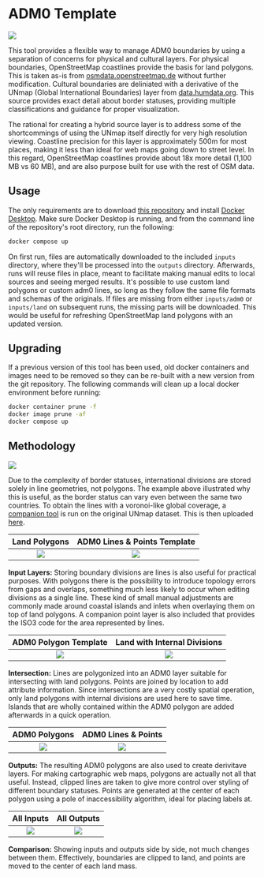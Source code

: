 # ADM0 Template

![](https://img.fieldmaps.io/adm0-template/wld_00.png)

This tool provides a flexible way to manage ADM0 boundaries by using a separation of concerns for physical and cultural layers. For physical boundaries, OpenStreetMap coastlines provide the basis for land polygons. This is taken as-is from [osmdata.openstreetmap.de](https://osmdata.openstreetmap.de/download/land-polygons-complete-4326.zip) without further modification. Cultural boundaries are deliniated with a derivative of the UNmap (Global International Boundaries) layer from [data.humdata.org](https://data.humdata.org/dataset/united-nations-map). This source provides exact detail about border statuses, providing multiple classifications and guidance for proper visualization.

The rational for creating a hybrid source layer is to address some of the shortcommings of using the UNmap itself directly for very high resolution viewing. Coastline precision for this layer is approximately 500m for most places, making it less than ideal for web maps going down to street level. In this regard, OpenStreetMap coastlines provide about 18x more detail (1,100 MB vs 60 MB), and are also purpose built for use with the rest of OSM data.

## Usage

The only requirements are to download [this repository](https://github.com/fieldmaps/adm0-template/archive/refs/heads/main.zip) and install [Docker Desktop](https://www.docker.com/products/docker-desktop). Make sure Docker Desktop is running, and from the command line of the repository's root directory, run the following:

```sh
docker compose up
```

On first run, files are automatically downloaded to the included `inputs` directory, where they'll be processed into the `outputs` directory. Afterwards, runs will reuse files in place, meant to facilitate making manual edits to local sources and seeing merged results. It's possible to use custom land polygons or custom adm0 lines, so long as they follow the same file formats and schemas of the originals. If files are missing from either `inputs/adm0` or `inputs/land` on subsequent runs, the missing parts will be downloaded. This would be useful for refreshing OpenStreetMap land polygons with an updated version.

## Upgrading

If a previous version of this tool has been used, old docker containers and images need to be removed so they can be re-built with a new version from the git repository. The following commands will clean up a local docker environment before running:

```sh
docker container prune -f
docker image prune -af
docker compose up
```

## Methodology

![](https://img.fieldmaps.io/adm0-template/wld_09.png)

Due to the complexity of border statuses, international divisions are stored solely in line geometries, not polygons. The example above illustrated why this is useful, as the border status can vary even between the same two countries. To obtain the lines with a voronoi-like global coverage, a [companion tool](https://github.com/fieldmaps/polygon-voronoi) is run on the original UNmap dataset. This is then uploaded [here](https://data.fieldmaps.io/adm0_template.zip).

|                     Land Polygons                      |              ADM0 Lines & Points Template              |
| :----------------------------------------------------: | :----------------------------------------------------: |
| ![](https://img.fieldmaps.io/adm0-template/wld_01.png) | ![](https://img.fieldmaps.io/adm0-template/wld_02.png) |

**Input Layers:** Storing boundary divisions are lines is also useful for practical purposes. With polygons there is the possibility to introduce topology errors from gaps and overlaps, something much less likely to occur when editing divisions as a single line. These kind of small manual adjustments are commonly made around coastal islands and inlets when overlaying them on top of land polygons. A companion point layer is also included that provides the ISO3 code for the area represented by lines.

|                 ADM0 Polygon Template                  |              Land with Internal Divisions              |
| :----------------------------------------------------: | :----------------------------------------------------: |
| ![](https://img.fieldmaps.io/adm0-template/wld_03.png) | ![](https://img.fieldmaps.io/adm0-template/wld_04.png) |

**Intersection:** Lines are polygonized into an ADM0 layer suitable for intersecting with land polygons. Points are joined by location to add attribute information. Since intersections are a very costly spatial operation, only land polygons with internal divisions are used here to save time. Islands that are wholly contained within the ADM0 polygon are added afterwards in a quick operation.

|                     ADM0 Polygons                      |                  ADM0 Lines & Points                   |
| :----------------------------------------------------: | :----------------------------------------------------: |
| ![](https://img.fieldmaps.io/adm0-template/wld_05.png) | ![](https://img.fieldmaps.io/adm0-template/wld_06.png) |

**Outputs:** The resulting ADM0 polygons are also used to create derivitave layers. For making cartographic web maps, polygons are actually not all that useful. Instead, clipped lines are taken to give more control over styling of different boundary statuses. Points are generated at the center of each polygon using a pole of inaccessibility algorithm, ideal for placing labels at.

|                       All Inputs                       |                      All Outputs                       |
| :----------------------------------------------------: | :----------------------------------------------------: |
| ![](https://img.fieldmaps.io/adm0-template/wld_08.png) | ![](https://img.fieldmaps.io/adm0-template/wld_07.png) |

**Comparison:** Showing inputs and outputs side by side, not much changes between them. Effectively, boundaries are clipped to land, and points are moved to the center of each land mass.
